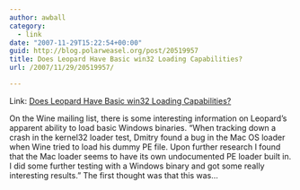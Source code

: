 ```yaml
---
author: awball
category:
  - link
date: "2007-11-29T15:22:54+00:00"
guid: http://blog.polarweasel.org/post/20519957
title: Does Leopard Have Basic win32 Loading Capabilities?
url: /2007/11/29/20519957/

---
```

Link: [Does Leopard Have Basic win32 Loading Capabilities?](http://osnews.com/story.php/18982/Does-Leopard-Have-Basic-win32-Loading-Capabilities/)

On the Wine mailing list, there is some interesting information on Leopard’s apparent ability to load basic Windows binaries. “When tracking down a crash in the kernel32 loader test, Dmitry found a bug in the Mac OS loader when Wine tried to load his dummy PE file. Upon further research I found that the Mac loader seems to have its own undocumented PE loader built in. I did some further testing with a Windows binary and got some really interesting results.” The first thought was that this was…
